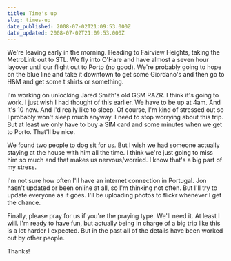 ```yaml
---
title: Time's up
slug: times-up
date_published: 2008-07-02T21:09:53.000Z
date_updated: 2008-07-02T21:09:53.000Z
---
```


We're leaving early in the morning. Heading to Fairview Heights, taking the MetroLink out to STL. We fly into O'Hare and have almost a seven hour layover until our flight out to Porto (no good). We're probably going to hope on the blue line and take it downtown to get some Giordano's and then go to H&M and get some t shirts or something.

I'm working on unlocking Jared Smith's old GSM RAZR. I think it's going to work. I just wish I had thought of this earlier. We have to be up at 4am. And it's 10 now. And I'd really like to sleep. Of course, I'm kind of stressed out so I probably won't sleep much anyway. I need to stop worrying about this trip. But at least we only have to buy a SIM card and some minutes when we get to Porto. That'll be nice.

We found two people to dog sit for us. But I wish we had someone actually staying at the house with him all the time. I think we're just going to miss him so much and that makes us nervous/worried. I know that's a big part of my stress.

I'm not sure how often I'll have an internet connection in Portugal. Jon hasn't updated or been online at all, so I'm thinking not often. But I'll try to update everyone as it goes. I'll be uploading photos to flickr whenever I get the chance.

Finally, please pray for us if you're the praying type. We'll need it. At least I will. I'm ready to have fun, but actually being in charge of a big trip like this is a lot harder I expected. But in the past all of the details have been worked out by other people.

Thanks!

